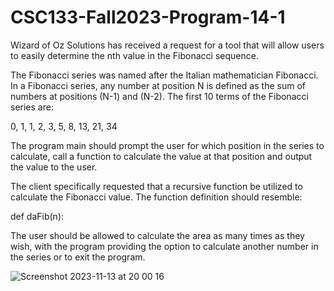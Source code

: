# CSC133-Fall2023-Program-14-1

Wizard of Oz Solutions has received a request for a tool that will allow users to easily determine the nth value in the Fibonacci sequence.

The Fibonacci series was named after the Italian mathematician Fibonacci. In a Fibonacci series, any number at position N is defined as the sum of numbers at positions (N-1) and (N-2).
The first 10 terms of the Fibonacci series are:

 0, 1, 1, 2, 3, 5, 8, 13, 21, 34

The program main should prompt the user for which position in the series to calculate, call a function to calculate the value at that position and output the value to the user. 

The client specifically requested that a recursive function be utilized to calculate the Fibonacci value.  The function definition should resemble:

def daFib(n):

The user should be allowed to calculate the area as many times as they wish, with the program providing the option to calculate another number in the series or to exit the program.


![Screenshot 2023-11-13 at 20 00 16](https://github.com/bryanosborne/CSC133-Fall2023-Program-14-1/assets/22990921/da04a003-c132-46e0-bda9-4f78d0312ab2)
